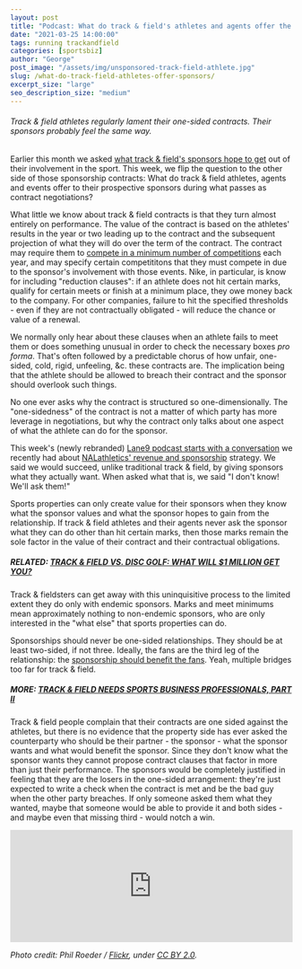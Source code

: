 ```yaml
---
layout: post
title: "Podcast: What do track & field's athletes and agents offer the sponsors?"
date: "2021-03-25 14:00:00"
tags: running trackandfield
categories: [sportsbiz]
author: "George"
post_image: "/assets/img/unsponsored-track-field-athlete.jpg"
slug: /what-do-track-field-athletes-offer-sponsors/
excerpt_size: "large"
seo_description_size: "medium"
---
```


<h6>Track & field athletes regularly lament their one-sided contracts. Their sponsors probably feel the same way.</h6>

Earlier this month we asked [what track & field's sponsors hope to get](https://nalathletics.com/blog/2021/03/10/what-do-track-field-sponsors-expect-return) out of their involvement in the sport. This week, we flip the question to the other side of those sponsorship contracts: What do track & field athletes, agents and events offer to their prospective sponsors during what passes as contract negotiations?

What little we know about track & field contracts is that they turn almost entirely on performance. The value of the contract is based on the athletes' results in the year or two leading up to the contract and the subsequent projection of what they will do over the term of the contract. The contract may require them to [compete in a minimum number of competitions](https://www.sportico.com/business/sponsorship/2020/nike-contracts-forcing-track-athletes-meet-race-quotas-1234610359/) each year, and may specify certain competititons that they must compete in due to the sponsor's involvement with those events. Nike, in particular, is know for including "reduction clauses": if an athlete does not hit certain marks, qualify for certain meets or finish at a minimum place, they owe money back to the company. For other companies, failure to hit the specified thresholds - even if they are not contractually obligated - will reduce the chance or value of a renewal.

We normally only hear about these clauses when an athlete fails to meet them or does something unusual in order to check the necessary boxes <em>pro forma</em>. That's often followed by a predictable chorus of how unfair, one-sided, cold, rigid, unfeeling, &c. these contracts are. The implication being that the athlete should be allowed to breach their contract and the sponsor should overlook such things.

No one ever asks why the contract is structured so one-dimensionally. The "one-sidedness" of the contract is not a matter of which party has more leverage in negotiations, but why the contract only talks about one aspect of what the athlete can do for the sponsor.

This week's (newly rebranded) [Lane9 podcast starts with a conversation](https://podcasts.apple.com/us/podcast/lane9-athletics-beyond-the-sport/id1198173010) we recently had about [NALathletics' revenue and sponsorship](https://nalathletics.com/blog/2020/04/23/time-to-build-athletics) strategy. We said we would succeed, unlike traditional track & field, by giving sponsors what they actually want. When asked what that is, we said "I don't know! We'll ask them!"

Sports properties can only create value for their sponsors when they know what the sponsor values and what the sponsor hopes to gain from the relationship. If track & field athletes and their agents never ask the sponsor what they can do other than hit certain marks, then those marks remain the sole factor in the value of their contract and their contractual obligations.

##### RELATED: [TRACK & FIELD VS. DISC GOLF: WHAT WILL $1 MILLION GET YOU?](https://nalathletics.com/blog/2021/03/03/track-field-vs-disc-golf)

Track & fieldsters can get away with this uninquisitive process to the limited extent they do only with endemic sponsors. Marks and meet minimums mean approximately nothing to non-endemic sponsors, who are only interested in the "what else" that sports properties can do.

Sponsorships should never be one-sided relationships. They should be at least two-sided, if not three. Ideally, the fans are the third leg of the relationship: the [sponsorship should benefit the fans](https://powersponsorship.com/sponsorship-benefits-every-sponsor-want/). Yeah, multiple bridges too far for track & field.

##### MORE: [TRACK & FIELD NEEDS SPORTS BUSINESS PROFESSIONALS, PART II](https://nalathletics.com/blog/2021/02/02/track-field-needs-sports-business-professionals)

Track & field people complain that their contracts are one sided against the athletes, but there is no evidence that the property side has ever asked the counterparty who should be their partner - the sponsor - what the sponsor wants and what would benefit the sponsor. Since they don't know what the sponsor wants they cannot propose contract clauses that factor in more than just their performance. The sponsors would be completely justified in feeling that they are the losers in the one-sided arrangement: they're just expected to write a check when the contract is met and be the bad guy when the other party breaches. If only someone asked them what they wanted, maybe that someone would be able to provide it and both sides - and maybe even that missing third - would notch a win.

<iframe src="https://widget.spreaker.com/player?episode_id=44048714&theme=light&playlist=false&playlist-continuous=false&autoplay=false&live-autoplay=false&chapters-image=true&episode_image_position=right&hide-logo=false&hide-likes=false&hide-comments=false&hide-sharing=false&hide-download=true" width="100%" height="200px" frameborder="0"></iframe>

<em>Photo credit: Phil Roeder / [Flickr](https://flic.kr/p/2gK3X5u), under [CC BY 2.0](https://creativecommons.org/licenses/by/2.0/).</em>
